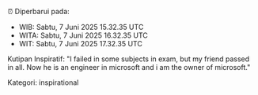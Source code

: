 ⏰ Diperbarui pada:
- WIB: Sabtu, 7 Juni 2025 15.32.35 UTC
- WITA: Sabtu, 7 Juni 2025 16.32.35 UTC
- WIT: Sabtu, 7 Juni 2025 17.32.35 UTC

Kutipan Inspiratif:
"I failed in some subjects in exam, but my friend passed in all. Now he is an engineer in microsoft and i am the owner of microsoft."


Kategori: inspirational

